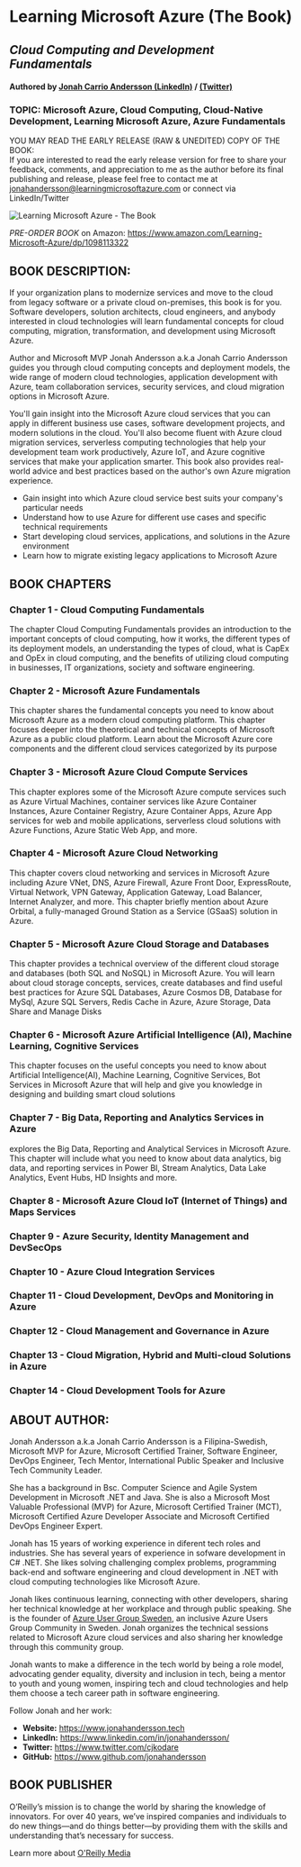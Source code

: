 # Learning Microsoft Azure (The Book) 

## _Cloud Computing and Development Fundamentals_
#### Authored by <a href="https://www.linkedin.com/in/jonahandersson/" target="_blank">Jonah Carrio Andersson (LinkedIn)</a> / <a href="https://www.twitter.com/cjkodare" target="_blank">(Twitter)</a>  

### TOPIC: Microsoft Azure, Cloud Computing, Cloud-Native Development, Learning Microsoft Azure, Azure Fundamentals

YOU MAY READ THE EARLY RELEASE (RAW & UNEDITED) COPY OF THE BOOK: <br>
If you are interested to read the early release version for free to share your feedback, comments, and appreciation to me as the author before its final publishing and release, 
please feel free to contact me at jonahandersson@learningmicrosoftazure.com or connect via LinkedIn/Twitter

![Learning Microsoft Azure - The Book](https://learning.oreilly.com/covers/urn:orm:book:9781098113315/400w//)

*PRE-ORDER BOOK* on Amazon: https://www.amazon.com/Learning-Microsoft-Azure/dp/1098113322 
## BOOK DESCRIPTION: 

<section>
<p>
If your organization plans to modernize services and move to the cloud from legacy software or a private cloud on-premises, this book is for you. Software developers, solution architects, cloud engineers, and anybody interested in cloud technologies will learn fundamental concepts for cloud computing, migration, transformation, and development using Microsoft Azure.

Author and Microsoft MVP Jonah Andersson a.k.a Jonah Carrio Andersson guides you through cloud computing concepts and deployment models, the wide range of modern cloud technologies, application development with Azure, team collaboration services, security services, and cloud migration options in Microsoft Azure.

You'll gain insight into the Microsoft Azure cloud services that you can apply in different business use cases, software development projects, and modern solutions in the cloud. You'll also become fluent with Azure cloud migration services, serverless computing technologies that help your development team work productively, Azure IoT, and Azure cognitive services that make your application smarter. This book also provides real-world advice and best practices based on the author's own Azure migration experience.

- Gain insight into which Azure cloud service best suits your company's particular needs 
- Understand how to use Azure for different use cases and specific technical requirements
- Start developing cloud services, applications, and solutions in the Azure environment
- Learn how to migrate existing legacy applications to Microsoft Azure

</p>
</section>

## BOOK CHAPTERS 

### Chapter 1 - Cloud Computing Fundamentals

<p>The chapter Cloud Computing Fundamentals provides an introduction to the important concepts of cloud computing, how it works, the different types of its deployment models, an understanding the types of cloud, what is CapEx and OpEx in cloud computing, and the benefits of utilizing cloud computing in businesses, IT organizations, society and software engineering. </p>

### Chapter 2 - Microsoft Azure Fundamentals 

<p>This chapter shares the fundamental concepts you need to know about Microsoft Azure as a modern cloud computing platform. This chapter focuses deeper into the theoretical and technical concepts of Microsoft Azure as a public cloud platform. Learn about the Microsoft Azure core components and the different cloud services categorized by its purpose </p>

### Chapter 3 - Microsoft Azure Cloud Compute Services

<p>This chapter explores some of the Microsoft Azure compute services such as Azure Virtual Machines, container services like Azure Container Instances, Azure Container Registry, Azure Container Apps, Azure App services for web and mobile applications, serverless cloud solutions with Azure Functions, Azure Static Web App, and more. </p>

### Chapter 4 - Microsoft Azure Cloud Networking

<p>This chapter covers cloud networking and services in Microsoft Azure including Azure VNet, DNS, Azure Firewall, Azure Front Door, ExpressRoute, Virtual Network, VPN Gateway, Application Gateway, Load Balancer, Internet Analyzer, and more. This chapter briefly mention about Azure Orbital, a fully-managed Ground Station as a Service (GSaaS) solution in Azure. </p>

### Chapter 5 - Microsoft Azure Cloud Storage and Databases 

<p>This chapter provides a technical overview of the different cloud storage and databases (both SQL and NoSQL) in Microsoft Azure. You will learn about cloud storage concepts, services, create databases and find useful best practices for Azure SQL Databases, Azure Cosmos DB, Database for MySql, Azure SQL Servers, Redis Cache in Azure, Azure Storage, Data Share and Manage Disks </p>

### Chapter 6 - Microsoft Azure Artificial Intelligence (AI), Machine Learning, Cognitive Services

<p> This chapter focuses on the useful concepts you need to know about Artificial Intelligence(AI), Machine Learning, Cognitive Services, Bot Services in Microsoft Azure that will help and give you knowledge in designing and building smart cloud solutions </p>

### Chapter 7 - Big Data, Reporting and Analytics Services in Azure

<p> explores the Big Data, Reporting and Analytical Services in Microsoft Azure. This chapter will include what you need to know about data analytics, big data, and reporting services in Power BI, Stream Analytics, Data Lake Analytics, Event Hubs, HD Insights and more. </p>

### Chapter 8 - Microsoft Azure Cloud IoT (Internet of Things) and Maps Services 
### Chapter 9 - Azure Security, Identity Management and DevSecOps
### Chapter 10 - Azure Cloud Integration Services 
### Chapter 11 - Cloud Development, DevOps and Monitoring in Azure 
### Chapter 12 - Cloud Management and Governance in Azure 
### Chapter 13 - Cloud Migration, Hybrid and Multi-cloud Solutions in Azure
### Chapter 14 - Cloud Development Tools for Azure 

## ABOUT AUTHOR: 

<section>
<p>Jonah Andersson a.k.a Jonah Carrio Andersson is a Filipina-Swedish, Microsoft MVP for Azure, Microsoft Certified Trainer, Software Engineer, DevOps Engineer, Tech Mentor, International Public Speaker and Inclusive Tech Community Leader. </p>

<p> She has a background in Bsc. Computer Science and Agile System Development in  Microsoft .NET and Java. She is also a Microsoft Most Valuable Professional (MVP) for Azure, Microsoft Certified Trainer (MCT), Microsoft Certified Azure Developer Associate and Microsoft Certified DevOps Engineer Expert. 

Jonah has 15 years of working experience in diferent tech roles and industries. She has several years of experience in sofware development in C# .NET. She likes solving challenging complex problems, programming back-end and software engineering and cloud development in .NET with cloud computing technologies like Microsoft Azure.

Jonah likes continuous learning, connecting with other developers, sharing her technical knowledge at her workplace and through public speaking. She is the founder of <a href="https://meetup.com/azureusergroupsundsvallsverige" target="_blank">Azure User Group Sweden</a>, an inclusive Azure Users Group Community in Sweden. Jonah organizes the technical sessions related to Microsoft Azure cloud services and also sharing her knowledge through this community group.

Jonah wants to make a difference in the tech world by being a role model, advocating gender equality, diversity and inclusion in tech, being a mentor to youth and young women, inspiring tech and cloud technologies and help them choose a tech career path in software engineering.

Follow Jonah and her work: 

- **Website:** https://www.jonahandersson.tech
- **LinkedIn:** https://www.linkedin.com/in/jonahandersson/
- **Twitter:**  https://www.twitter.com/cjkodare
- **GitHub:** https://www.github.com/jonahandersson

</section>

## BOOK PUBLISHER 
<section>
<p>
O’Reilly’s mission is to change the world by sharing the knowledge of innovators. For over 40 years, we’ve inspired companies and individuals to do new things—and do things better—by providing them with the skills and understanding that’s necessary for success.

Learn more about <a target="_blank" href="https://learning.oreilly.com/publisher/oreilly-media-inc/">O'Reilly Media</a>
</p>
</section>

